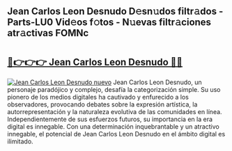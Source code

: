 ## Jean Carlos Leon Desnudo D𝚎sn𝚞dos filtr𝚊dos - Parts-LU0 Vid𝚎os f𝚘tos - N𝚞evas filtr𝚊ciones atr𝚊ctivas FOMNc

# <h2><a href="http://mb0x8g.tromn.icu/?c=Jean+Carlos+Leon+Desnudo">🔗👉👉👉 Jean Carlos Leon Desnudo 🔗🔗</a></h2>

[![Jean Carlos Leon Desnudo nuevo](https://i.imgur.com/pEAQMta.gif)](http://mb0x8g.tromn.icu/?c=Jean+Carlos+Leon+Desnudo)
Jean Carlos Leon Desnudo, un personaje paradójico y complejo, desafía la categorización simple. Su uso pionero de los medios digitales ha cautivado y enfurecido a los observadores, provocando debates sobre la expresión artística, la autorrepresentación y la naturaleza evolutiva de las comunidades en línea. Independientemente de sus esfuerzos futuros, su importancia en la era digital es innegable. Con una determinación inquebrantable y un atractivo innegable, el potencial de Jean Carlos Leon Desnudo en el ámbito digital es ilimitado.
